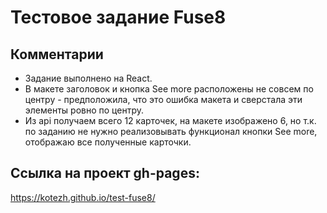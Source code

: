 # Тестовое задание Fuse8

## Комментарии

- Задание выполнено на React.
- В макете заголовок и кнопка See more расположены не совсем по центру - предположила, что это ошибка макета и сверстала эти элементы ровно по центру.
- Из api получаем всего 12 карточек, на макете изображено 6, но т.к. по заданию не нужно реализовывать функционал кнопки See more, отображаю все полученные карточки.

## Ссылка на проект gh-pages:

https://kotezh.github.io/test-fuse8/